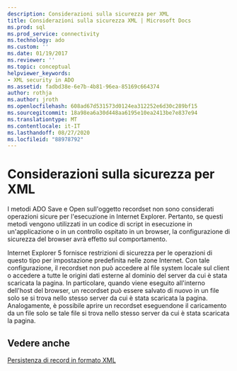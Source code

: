 ```yaml
---
description: Considerazioni sulla sicurezza per XML
title: Considerazioni sulla sicurezza XML | Microsoft Docs
ms.prod: sql
ms.prod_service: connectivity
ms.technology: ado
ms.custom: ''
ms.date: 01/19/2017
ms.reviewer: ''
ms.topic: conceptual
helpviewer_keywords:
- XML security in ADO
ms.assetid: fadbd38e-6e7b-4b81-96ea-85169c664374
author: rothja
ms.author: jroth
ms.openlocfilehash: 608ad67d531573d0124ea312252e6d30c289bf15
ms.sourcegitcommit: 18a98ea6a30d448aa6195e10ea2413be7e837e94
ms.translationtype: MT
ms.contentlocale: it-IT
ms.lasthandoff: 08/27/2020
ms.locfileid: "88978792"
---
```

# <a name="xml-security-considerations"></a>Considerazioni sulla sicurezza per XML
I metodi ADO Save e Open sull'oggetto recordset non sono considerati operazioni sicure per l'esecuzione in Internet Explorer. Pertanto, se questi metodi vengono utilizzati in un codice di script in esecuzione in un'applicazione o in un controllo ospitato in un browser, la configurazione di sicurezza del browser avrà effetto sul comportamento.  
  
 Internet Explorer 5 fornisce restrizioni di sicurezza per le operazioni di questo tipo per impostazione predefinita nelle zone Internet. Con tale configurazione, il recordset non può accedere al file system locale sul client o accedere a tutte le origini dati esterne al dominio del server da cui è stata scaricata la pagina. In particolare, quando viene eseguito all'interno dell'host del browser, un recordset può essere salvato di nuovo in un file solo se si trova nello stesso server da cui è stata scaricata la pagina. Analogamente, è possibile aprire un recordset eseguendone il caricamento da un file solo se tale file si trova nello stesso server da cui è stata scaricata la pagina.  
  
## <a name="see-also"></a>Vedere anche  
 [Persistenza di record in formato XML](./persisting-records-in-xml-format.md)